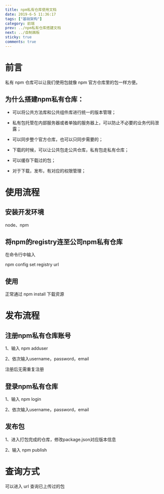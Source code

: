 ```yaml
---
title: npm私有仓库使用文档
date: 2019-6-5 11:36:17
tags: ["基础架构"]
category: 前端
prev: ../npm私有仓库搭建文档
next: ../自制画板
sticky: true
comments: true
---
```


# 前言

私有 npm 仓库可以让我们使用包就像 npm 官方仓库里的包一样方便。

<!-- more -->


## 为什么搭建npm私有仓库：

*   可以将公共方法库和公共组件库进行统一的版本管理；
    
*   私有包托管在内部服务器或者单独的服务器上，可以防止不必要的业务代码泄露；
    
*   可以同步整个官方仓库，也可以只同步需要的；
    
*   下载的时候，可以让公共包走公共仓库，私有包走私有仓库；
    
*   可以缓存下载过的包；
    
*   对于下载，发布，有对应的权限管理；
    

# 使用流程

## 安装开发环境

node、npm

## 将npm的registry连至公司npm私有仓库

在命令行中输入

npm config set registry url

## 使用

正常通过 npm install 下载资源

# 发布流程

## 注册npm私有仓库账号

1、输入 npm adduser

2、依次输入username，password，email

注册后无需重复注册

## 登录npm私有仓库

1、输入 npm login

2、依次输入username，password，email

## 发布包

1、进入打包完成的仓库，修改package.json对应版本信息

2、输入 npm publish

# 查询方式

可以进入 url 查询已上传过的包
